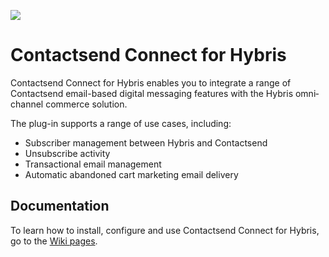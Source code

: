 ![](https://raw.githubusercontent.com/wiki/contactlab/contactlab-magento-connect/image/contactlab.png)

# Contactsend Connect for Hybris

Contactsend Connect for Hybris enables you to integrate a range of Contactsend email-based digital messaging features with the Hybris omni‐channel commerce solution.  
  
The plug-in supports a range of use cases, including:  
- Subscriber management between Hybris and Contactsend  
- Unsubscribe activity  
- Transactional email management  
- Automatic abandoned cart marketing email delivery  
  
## Documentation  
  
To learn how to install, configure and use Contactsend Connect for Hybris, go to the [Wiki pages](https://github.com/contactlab/contactlab-hybris-connect/wiki).

